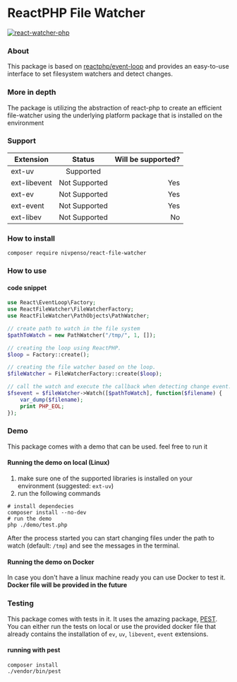 # ReactPHP File Watcher

[![react-watcher-php](https://circleci.com/gh/nivpenso/react-file-watcher.svg?style=svg)](https://app.circleci.com/pipelines/github/nivpenso/react-file-watcher)

### About
This package is based on [reactphp/event-loop](https://github.com/reactphp/event-loop) and provides an easy-to-use interface to set filesystem watchers and detect changes.

### More in depth

The package is utilizing the abstraction of react-php to create an efficient file-watcher using the underlying platform package that is installed on the environment

### Support
| Extension     | Status        | Will be supported?  |
| ------------- |:-------------:| -----:|
| ext-uv        | Supported 
| ext-libevent  | Not Supported | Yes |
| ext-ev        | Not Supported | Yes |
| ext-event     | Not Supported | Yes |
| ext-libev     | Not Supported | No  |


### How to install
```
composer require nivpenso/react-file-watcher
```


### How to use
#### code snippet
```php
use React\EventLoop\Factory;
use ReactFileWatcher\FileWatcherFactory;
use ReactFileWatcher\PathObjects\PathWatcher;

// create path to watch in the file system
$pathToWatch = new PathWatcher("/tmp/", 1, []);

// creating the loop using ReactPHP.
$loop = Factory::create();

// creating the file watcher based on the loop.
$fileWatcher = FileWatcherFactory::create($loop);

// call the watch and execute the callback when detecting change event.
$fsevent = $fileWatcher->Watch([$pathToWatch], function($filename) {
    var_dump($filename);
    print PHP_EOL;
});
```

### Demo
This package comes with a demo that can be used. feel free to run it
#### Running the demo on local (Linux)
1. make sure one of the supported libraries is installed on your environment (suggested: `ext-uv`)
2. run the following commands
```
# install dependecies
composer install --no-dev
# run the demo
php ./demo/test.php
```
After the process started you can start changing files under the path to watch (default: `/tmp`) and see the messages in the terminal.  
#### Running the demo on Docker
In case you don't have a linux machine ready you can use Docker to test it.
**Docker file will be provided in the future**

### Testing
This package comes with tests in it. It uses the amazing package, [PEST](https://github.com/pestphp/pest). You can either run the tests on local or use the provided docker file that already contains the installation of `ev`, `uv`, `libevent`, `event` extensions.

#### running with pest
```
composer install
./vendor/bin/pest
```
